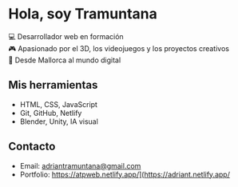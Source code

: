 # Hola, soy Tramuntana

💻 Desarrollador web en formación  
🎮 Apasionado por el 3D, los videojuegos y los proyectos creativos  
📍 Desde Mallorca al mundo digital

## Mis herramientas

- HTML, CSS, JavaScript
- Git, GitHub, Netlify
- Blender, Unity, IA visual

## Contacto
- Email: adriantramuntana@gmail.com
- Portfolio: https://atpweb.netlify.app/](https://adriant.netlify.app/
